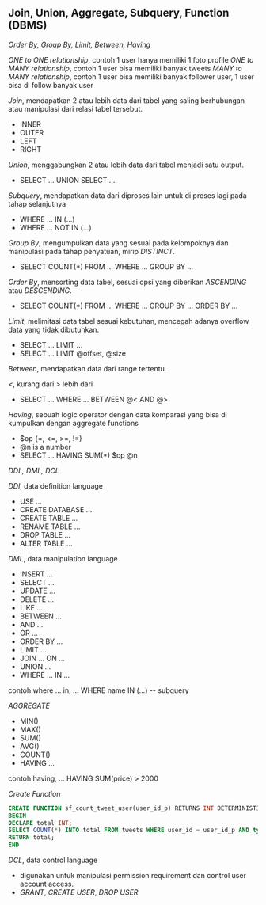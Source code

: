 ## Join, Union, Aggregate, Subquery, Function (DBMS)

*Order By, Group By, Limit, Between, Having*

*ONE to ONE relationship*, contoh 1 user hanya memiliki 1 foto profile
*ONE to MANY relationship*, contoh 1 user bisa memiliki banyak tweets
*MANY to MANY relationship*, contoh 1 user bisa memiliki banyak follower user, 1 user bisa di follow banyak user

*Join*, mendapatkan 2 atau lebih data dari tabel yang saling berhubungan atau manipulasi dari relasi tabel tersebut.

- INNER
- OUTER
- LEFT
- RIGHT

*Union*, menggabungkan 2 atau lebih data dari tabel menjadi satu output.

- SELECT ... UNION SELECT ...

*Subquery*, mendapatkan data dari diproses lain untuk di proses lagi pada tahap selanjutnya

- WHERE ... IN (...)
- WHERE ... NOT IN (...) 

*Group By*, mengumpulkan data yang sesuai pada kelompoknya dan manipulasi pada tahap penyatuan, mirip *DISTINCT*.

- SELECT COUNT(*) FROM ... WHERE ... GROUP BY ...

*Order By*, mensorting data tabel, sesuai opsi yang diberikan *ASCENDING* atau *DESCENDING*.

- SELECT COUNT(*) FROM ... WHERE ... GROUP BY ... ORDER BY ...

*Limit*, melimitasi data tabel sesuai kebutuhan, mencegah adanya overflow data yang tidak dibutuhkan.

- SELECT ... LIMIT ...
- SELECT ... LIMIT @offset, @size

*Between*, mendapatkan data dari range tertentu.

*&lt;*, kurang dari
*&gt;* lebih dari

- SELECT ... WHERE ... BETWEEN @&lt; AND @&gt;

*Having*, sebuah logic operator dengan data komparasi yang bisa di kumpulkan dengan aggregate functions

- $op {=, <=, >=, !=}
- @n is a number
- SELECT ... HAVING SUM(*) $op @n

*DDL, DML, DCL*

*DDl*, data definition language

- USE ...
- CREATE DATABASE ...
- CREATE TABLE ...
- RENAME TABLE ...
- DROP TABLE ...
- ALTER TABLE ...

*DML*, data manipulation language

- INSERT ...
- SELECT ...
- UPDATE ...
- DELETE ...
- LIKE ...
- BETWEEN ...
- AND ...
- OR ...
- ORDER BY ...
- LIMIT ...
- JOIN ... ON ...
- UNION ...
- WHERE ... IN ...

contoh where ... in, ... WHERE name IN (...) -- subquery

*AGGREGATE*

- MIN()
- MAX()
- SUM()
- AVG()
- COUNT()
- HAVING ...

contoh having, ... HAVING SUM(price) > 2000

*Create Function*

```sql
CREATE FUNCTION sf_count_tweet_user(user_id_p) RETURNS INT DETERMINISTIC
BEGIN
DECLARE total INT;
SELECT COUNT(*) INTO total FROM tweets WHERE user_id = user_id_p AND type = 'tweets';
RETURN total;
END
```

*DCL*, data control language

- digunakan untuk manipulasi permission requirement dan control user account access.
- *GRANT*, *CREATE USER*, *DROP USER* 
